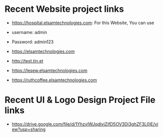 # Recent Website project links
- https://hospital.elsamtechnologies.com: For this Website, You can use 
- username: admin
- Password: admin123

- https://elsamtechnologies.com
- http://test.tin.et
- https://lesew.elsamtechnologies.com
- https://ruthcoffee.elsamtechnologies.com


# Recent UI & Logo Design Project File links
- https://drive.google.com/file/d/1YhzvIWJqdiviZifD5OV3Dj3ghZF3L0jE/view?usp=sharing
